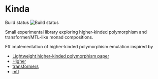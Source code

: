 # Kinda 

Build status ![Build status](https://github.com/batkot/kinda/.github/workflows/dotnet.yml/badge.svg?event=push)

Small experimental library exploring higher-kinded polymorphism and transformer/MTL-like monad compositions.

F# implementation of higher-kinded polymorphism emulation inspired by
- [Lightweight higher-kinded polymorphism paper](https://www.cl.cam.ac.uk/~jdy22/papers/lightweight-higher-kinded-polymorphism.pdf)
- [Higher](https://github.com/palladin/Higher)
- [transformers](https://hackage.haskell.org/package/transformers)
- [mtl](https://hackage.haskell.org/package/mtl-2.2.2)
